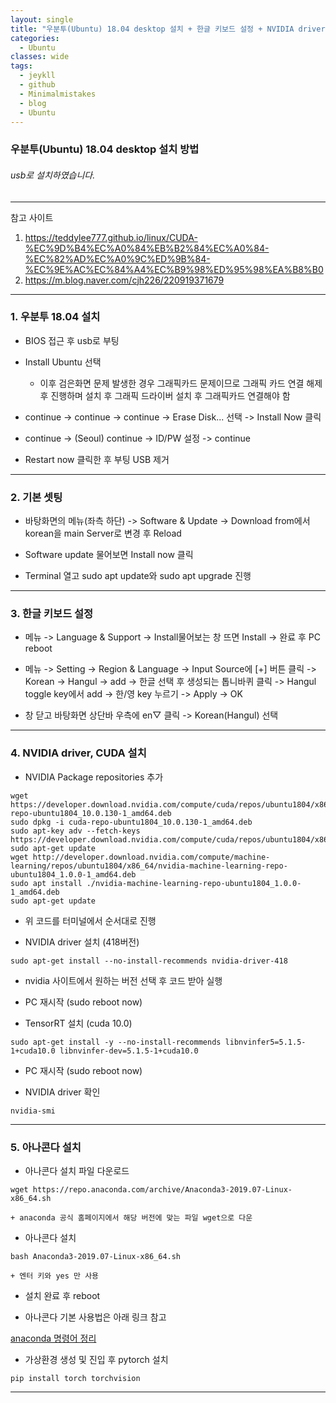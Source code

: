 ```yaml
---
layout: single
title: "우분투(Ubuntu) 18.04 desktop 설치 + 한글 키보드 설정 + NVIDIA driver/CUDA 설치 + 아나콘다(Anaconda) 설치"
categories:
  - Ubuntu
classes: wide
tags:
  - jeykll
  - github
  - Minimalmistakes
  - blog
  - Ubuntu
---
```


### 우분투(Ubuntu) 18.04 desktop 설치 방법

###### usb로 설치하였습니다.

---
참고 사이트  
1. <https://teddylee777.github.io/linux/CUDA-%EC%9D%B4%EC%A0%84%EB%B2%84%EC%A0%84-%EC%82%AD%EC%A0%9C%ED%9B%84-%EC%9E%AC%EC%84%A4%EC%B9%98%ED%95%98%EA%B8%B0>  
2. <https://m.blog.naver.com/cjh226/220919371679>  

---

### 1. 우분투 18.04 설치  
 - BIOS 접근 후 usb로 부팅  

 - Install Ubuntu 선택  
    + 이후 검은화면 문제 발생한 경우 그래픽카드 문제이므로 그래픽 카드 연결 해제 후 진행하며 설치 후 그래픽 드라이버 설치 후 그래픽카드 연결해야 함  

 - continue -> continue -> continue -> Erase Disk... 선택 -> Install Now 클릭  

 - continue -> (Seoul) continue -> ID/PW 설정 -> continue  

 - Restart now 클릭한 후 부팅 USB 제거  

---

### 2. 기본 셋팅  
 - 바탕화면의 메뉴(좌측 하단) -> Software & Update -> Download from에서 korean을 main Server로 변경 후 Reload  

 - Software update 물어보면 Install now 클릭  

 - Terminal 열고 sudo apt update와 sudo apt upgrade 진행  

---

### 3. 한글 키보드 설정  
 - 메뉴 -> Language & Support -> Install물어보는 창 뜨면 Install -> 완료 후 PC reboot  

 - 메뉴 -> Setting -> Region & Language -> Input Source에 [+] 버튼 클릭 -> Korean -> Hangul -> add -> 한글 선택 후 생성되는 톱니바퀴 클릭 -> Hangul toggle key에서 add -> 한/영 key 누르기 -> Apply -> OK  

 - 창 닫고 바탕화면 상단바 우측에 en$\bigtriangledown$ 클릭 -> Korean(Hangul) 선택  

---

### 4. NVIDIA driver, CUDA 설치  
 - NVIDIA Package repositories 추가  

 ```
wget https://developer.download.nvidia.com/compute/cuda/repos/ubuntu1804/x86_64/cuda-repo-ubuntu1804_10.0.130-1_amd64.deb
sudo dpkg -i cuda-repo-ubuntu1804_10.0.130-1_amd64.deb
sudo apt-key adv --fetch-keys https://developer.download.nvidia.com/compute/cuda/repos/ubuntu1804/x86_64/7fa2af80.pub
sudo apt-get update
wget http://developer.download.nvidia.com/compute/machine-learning/repos/ubuntu1804/x86_64/nvidia-machine-learning-repo-ubuntu1804_1.0.0-1_amd64.deb
sudo apt install ./nvidia-machine-learning-repo-ubuntu1804_1.0.0-1_amd64.deb
sudo apt-get update
```

   + 위 코드를 터미널에서 순서대로 진행  

 - NVIDIA driver 설치 (418버전)  

 ```
 sudo apt-get install --no-install-recommends nvidia-driver-418
 ```

   + nvidia 사이트에서 원하는 버전 선택 후 코드 받아 실행  

 - PC 재시작 (sudo reboot now)  

 - TensorRT 설치 (cuda 10.0)  

 ```
 sudo apt-get install -y --no-install-recommends libnvinfer5=5.1.5-1+cuda10.0 libnvinfer-dev=5.1.5-1+cuda10.0
 ```

 - PC 재시작 (sudo reboot now)  

 - NVIDIA driver 확인  

 ```
 nvidia-smi
 ```

---

### 5. 아나콘다 설치  
 - 아나콘다 설치 파일 다운로드  

 ```
 wget https://repo.anaconda.com/archive/Anaconda3-2019.07-Linux-x86_64.sh
 ```
    + anaconda 공식 홈페이지에서 해당 버전에 맞는 파일 wget으로 다운

 - 아나콘다 설치  

 ```
 bash Anaconda3-2019.07-Linux-x86_64.sh
 ```
    + 엔터 키와 yes 만 사용  

 - 설치 완료 후 reboot  

 - 아나콘다 기본 사용법은 아래 링크 참고  

 [anaconda 명령어 정리](https://junsk1016.github.io/categories/anaconda)  

 - 가상환경 생성 및 진입 후 pytorch 설치  

  ```
  pip install torch torchvision
  ```

---

